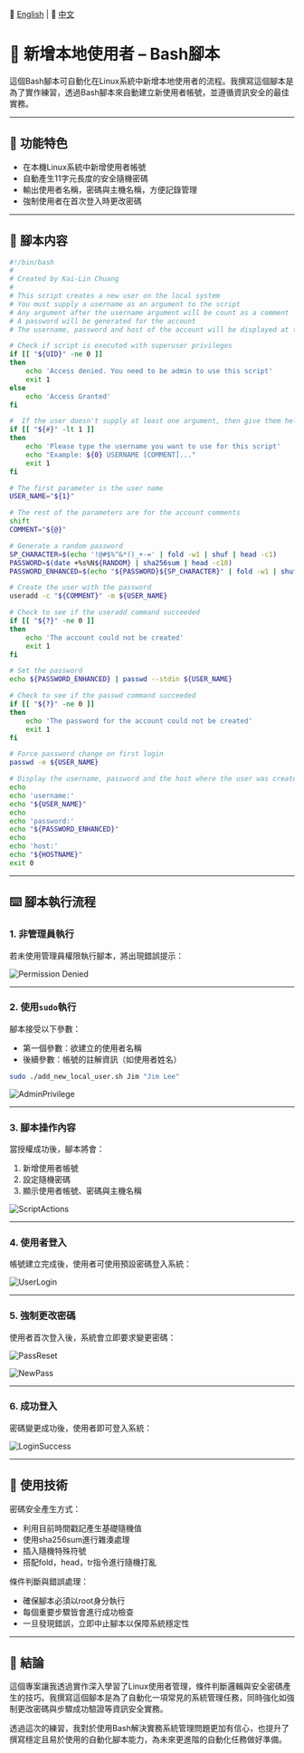 📘 [English](README.md) | 📙 [中文](README_zh.md)

# 👤 新增本地使用者 – Bash腳本

這個Bash腳本可自動化在Linux系統中新增本地使用者的流程。我撰寫這個腳本是為了實作練習，透過Bash腳本來自動建立新使用者帳號，並遵循資訊安全的最佳實務。

---
## 📝 功能特色

- 在本機Linux系統中新增使用者帳號  
- 自動產生11字元長度的安全隨機密碼  
- 輸出使用者名稱，密碼與主機名稱，方便記錄管理  
- 強制使用者在首次登入時更改密碼  

---
## 📜 腳本内容

```bash 
#!/bin/bash
#
# Created by Kai-Lin Chuang
#
# This script creates a new user on the local system
# You must supply a username as an argument to the script
# Any argument after the username argument will be count as a comment
# A password will be generated for the account
# The username, password and host of the account will be displayed at the end

# Check if script is executed with superuser privileges
if [[ "${UID}" -ne 0 ]]
then 
	echo 'Access denied. You need to be admin to use this script'
	exit 1
else
	echo 'Access Granted'
fi

#  If the user doesn't supply at least one argument, then give them help
if [[ "${#}" -lt 1 ]]
then
	echo 'Please type the username you want to use for this script'
	echo "Example: ${0} USERNAME [COMMENT]..."
	exit 1
fi

# The first parameter is the user name
USER_NAME="${1}"

# The rest of the parameters are for the account comments
shift
COMMENT="${@}" 

# Generate a random password
SP_CHARACTER=$(echo '!@#$%^&*()_+-=' | fold -w1 | shuf | head -c1)
PASSWORD=$(date +%s%N${RANDOM} | sha256sum | head -c10)
PASSWORD_ENHANCED=$(echo "${PASSWORD}${SP_CHARACTER}" | fold -w1 | shuf | tr -d '\n' )

# Create the user with the password
useradd -c "${COMMENT}" -m ${USER_NAME}

# Check to see if the useradd command succeeded
if [[ "${?}" -ne 0 ]]
then 
	echo 'The account could not be created'
	exit 1
fi

# Set the password
echo ${PASSWORD_ENHANCED} | passwd --stdin ${USER_NAME}

# Check to see if the passwd command succeeded
if [[ "${?}" -ne 0 ]]
then
	echo 'The password for the account could not be created'
	exit 1
fi

# Force password change on first login
passwd -e ${USER_NAME}

# Display the username, password and the host where the user was created
echo
echo 'username:'
echo "${USER_NAME}"
echo
echo 'password:'
echo "${PASSWORD_ENHANCED}"
echo
echo 'host:'
echo "${HOSTNAME}"
exit 0
```
---

## ⌨️ 腳本執行流程

### 1. 非管理員執行

若未使用管理員權限執行腳本，將出現錯誤提示：

![Permission Denied](./screenshots/01_RunningWithoutPermission.png)

---

### 2. 使用`sudo`執行

腳本接受以下參數：
- 第一個參數：欲建立的使用者名稱  
- 後續參數：帳號的註解資訊（如使用者姓名）

```bash
sudo ./add_new_local_user.sh Jim "Jim Lee"
```
![AdminPrivilege](./screenshots/02_RunScriptAdmin.png)

---

### 3. 腳本操作內容

當授權成功後，腳本將會：
1. 新增使用者帳號
2. 設定隨機密碼
3. 顯示使用者帳號、密碼與主機名稱

![ScriptActions](./screenshots/03_WhenScriptRuns.png)

---

### 4. 使用者登入

帳號建立完成後，使用者可使用預設密碼登入系統：

![UserLogin](./screenshots/04_UserLogin.png)

---

### 5. 強制更改密碼

使用者首次登入後，系統會立即要求變更密碼：

![PassReset](./screenshots/05_PassReset.png)

![NewPass](./screenshots/06_NewPass.png)

---

### 6. 成功登入

密碼變更成功後，使用者即可登入系統：

![LoginSuccess](./screenshots/07_LoggedIn.png)

---

## 🧪 使用技術

密碼安全產生方式：
  - 利用目前時間戳記產生基礎隨機值
  - 使用sha256sum進行雜湊處理
  - 插入隨機特殊符號
  - 搭配fold，head，tr指令進行隨機打亂

條件判斷與錯誤處理：
  - 確保腳本必須以root身分執行
  - 每個重要步驟皆會進行成功檢查
  - 一旦發現錯誤，立即中止腳本以保障系統穩定性

---

## 📙 結論

這個專案讓我透過實作深入學習了Linux使用者管理，條件判斷邏輯與安全密碼產生的技巧。我撰寫這個腳本是為了自動化一項常見的系統管理任務，同時強化如強制更改密碼與步驟成功驗證等資訊安全實務。

透過這次的練習，我對於使用Bash解決實務系統管理問題更加有信心，也提升了撰寫穩定且易於使用的自動化腳本能力，為未來更進階的自動化任務做好準備。

